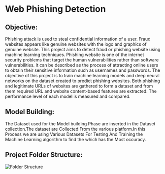 
# Web Phishing Detection

## Objective:


Phishing attack is used to steal confidential information of a user. Fraud websites appears like genuine websites with the logo and graphics of genuine website. This project aims to detect fraud or phishing website using machine learning techniques.
Phishing website is one of the internet security problems that target the human vulnerabilities rather than software vulnerabilities. It can be described as the process of attracting online users to obtain their sensitive information such as usernames and passwords. The objective of this project is to train machine learning models and deep neural networks on the dataset created to predict phishing websites. Both phishing and legitimate URLs of websites are gathered to form a dataset and from them required URL and website content-based features are extracted. The performance level of each model is measured and compared.


## Model Building:

The Dataset used for the Model building Phase are inserted in the Dataset collection.The dataset are Collected From the various platform.In this Process we are using Various Datasets For Testing And Training  the Machine Learning algorithm to find the which has the Most occuracy.

## Project Folder Structure:
      
      
  ![Folder Structure](https://user-images.githubusercontent.com/114421879/201732019-e0ef357e-5bee-4d33-808f-6fa448269344.png)





      
